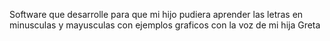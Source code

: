 Software que desarrolle para que mi hijo pudiera aprender las letras en minusculas y mayusculas con ejemplos graficos con la voz de mi hija Greta
